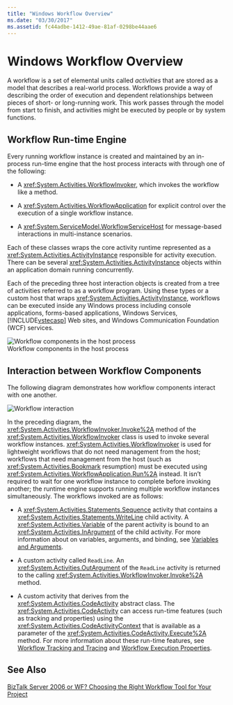 ```yaml
---
title: "Windows Workflow Overview"
ms.date: "03/30/2017"
ms.assetid: fc44adbe-1412-49ae-81af-0298be44aae6
---
```

# Windows Workflow Overview
A workflow is a set of elemental units called *activities* that are stored as a model that describes a real-world process. Workflows provide a way of describing the order of execution and dependent relationships between pieces of short- or long-running work. This work passes through the model from start to finish, and activities might be executed by people or by system functions.  
  
## Workflow Run-time Engine  
 Every running workflow instance is created and maintained by an in-process run-time engine that the host process interacts with through one of the following:  
  
-   A <xref:System.Activities.WorkflowInvoker>, which invokes the workflow like a method.  
  
-   A <xref:System.Activities.WorkflowApplication> for explicit control over the execution of a single workflow instance.  
  
-   A <xref:System.ServiceModel.WorkflowServiceHost> for message-based interactions in multi-instance scenarios.  
  
 Each of these classes wraps the core activity runtime represented as a <xref:System.Activities.ActivityInstance> responsible for activity execution. There can be several <xref:System.Activities.ActivityInstance> objects within an application domain running concurrently.  
  
 Each of the preceding three host interaction objects is created from a tree of activities referred to as a workflow program. Using these types or a custom host that wraps <xref:System.Activities.ActivityInstance>, workflows can be executed inside any Windows process including console applications, forms-based applications, Windows Services, [!INCLUDE[vstecasp](../../../includes/vstecasp-md.md)] Web sites, and Windows Communication Foundation (WCF) services.  
  
 ![Workflow components in the host process](../../../docs/framework/windows-workflow-foundation/media/44c79d1d-178b-4487-87ed-3e33015a3842.gif "44c79d1d-178b-4487-87ed-3e33015a3842")  
Workflow components in the host process  
  
## Interaction between Workflow Components  
 The following diagram demonstrates how workflow components interact with one another.  
  
 ![Workflow interaction](../../../docs/framework/windows-workflow-foundation/media/workflowinteraction.gif "WorkflowInteraction")  
  
 In the preceding diagram, the <xref:System.Activities.WorkflowInvoker.Invoke%2A> method of the <xref:System.Activities.WorkflowInvoker> class is used to invoke several workflow instances. <xref:System.Activities.WorkflowInvoker> is used for lightweight workflows that do not need management from the host; workflows that need management from the host (such as <xref:System.Activities.Bookmark> resumption) must be executed using <xref:System.Activities.WorkflowApplication.Run%2A> instead. It isn’t required to wait for one workflow instance to complete before invoking another; the runtime engine supports running multiple workflow instances simultaneously.  The workflows invoked are as follows:  
  
-   A <xref:System.Activities.Statements.Sequence> activity that contains a <xref:System.Activities.Statements.WriteLine> child activity. A <xref:System.Activities.Variable> of the parent activity is bound to an <xref:System.Activities.InArgument> of the child activity. For more information about on variables, arguments, and binding, see [Variables and Arguments](../../../docs/framework/windows-workflow-foundation/variables-and-arguments.md).  
  
-   A custom activity called `ReadLine`. An <xref:System.Activities.OutArgument> of the `ReadLine` activity is returned to the calling <xref:System.Activities.WorkflowInvoker.Invoke%2A> method.  
  
-   A custom activity that derives from the <xref:System.Activities.CodeActivity> abstract class. The <xref:System.Activities.CodeActivity> can access run-time features (such as tracking and properties) using the <xref:System.Activities.CodeActivityContext> that is available as a parameter of the <xref:System.Activities.CodeActivity.Execute%2A> method. For more information about these run-time features, see [Workflow Tracking and Tracing](../../../docs/framework/windows-workflow-foundation/workflow-tracking-and-tracing.md) and [Workflow Execution Properties](../../../docs/framework/windows-workflow-foundation/workflow-execution-properties.md).  
  
## See Also  
 [BizTalk Server 2006 or WF? Choosing the Right Workflow Tool for Your Project](https://go.microsoft.com/fwlink/?LinkId=154901)
